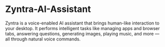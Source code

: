 # Zyntra-AI-Assistant
Zyntra is a voice-enabled AI assistant that brings human-like interaction to your desktop. It performs intelligent tasks like managing apps and browser tabs, answering questions, generating images, playing music, and more — all through natural voice commands.
